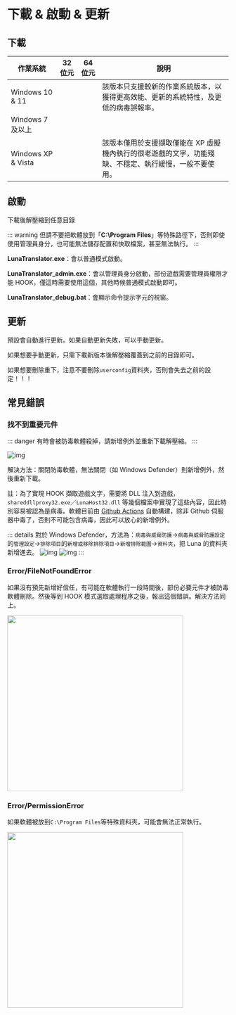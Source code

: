 # 下載 & 啟動 & 更新

## 下載

| 作業系統 | 32 位元 | 64 位元 | 說明 |
| - | - | - | - |
| Windows 10 & 11 |  | <downloadbtn href="https://lunatranslator.org/Resource/DownloadLuna/x64_win10?doc=1"/> | 該版本只支援較新的作業系統版本，以獲得更高效能、更新的系統特性，及更低的病毒誤報率。
| Windows 7 及以上 | <downloadbtn href="https://lunatranslator.org/Resource/DownloadLuna/x86_win7?doc=1"/> | <downloadbtn href="https://lunatranslator.org/Resource/DownloadLuna/x64_win7?doc=1"/> |
| Windows XP & Vista | <downloadbtn href="https://lunatranslator.org/Resource/DownloadLuna/x86_winxp?doc=1"/> | | 該版本僅用於支援擷取僅能在 XP 虛擬機內執行的很老遊戲的文字，功能殘缺、不穩定、執行緩慢，一般不要使用。


## 啟動

下載後解壓縮到任意目錄

::: warning
但請不要把軟體放到「**C:\Program Files**」等特殊路徑下，否則即使使用管理員身分，也可能無法儲存配置和快取檔案，甚至無法執行。
:::

**LunaTranslator.exe**：會以普通模式啟動。

**LunaTranslator_admin.exe**：會以管理員身分啟動，部份遊戲需要管理員權限才能 HOOK，僅這時需要使用這個，其他時候普通模式啟動即可。

**LunaTranslator_debug.bat**：會顯示命令提示字元的視窗。

## 更新

預設會自動進行更新。如果自動更新失敗，可以手動更新。

如果想要手動更新，只需下載新版本後解壓縮覆蓋到之前的目錄即可。

如果想要刪除重下，注意不要刪除`userconfig`資料夾，否則會失去之前的設定！！！

## 常見錯誤

### 找不到重要元件

::: danger
有時會被防毒軟體殺掉，請新增例外並重新下載解壓縮。
:::

![img](https://image.lunatranslator.org/zh/cantstart/2.jpg) 

解決方法：關閉防毒軟體，無法關閉（如 Windows Defender）則新增例外，然後重新下載。

註：為了實現 HOOK 擷取遊戲文字，需要將 DLL 注入到遊戲，`shareddllproxy32.exe`／`LunaHost32.dll` 等幾個檔案中實現了這些內容，因此特別容易被認為是病毒。軟體目前由 [Github Actions](https://github.com/HIllya51/LunaTranslator/actions) 自動構建，除非 Github 伺服器中毒了，否則不可能包含病毒，因此可以放心的新增例外。

::: details 對於 Windows Defender，方法為：`病毒與威脅防護`->`病毒與威脅防護設定`的`管理設定`->`排除項目`的`新增或移除排除項目`->`新增排除範圍`->`資料夾`，把 Luna 的資料夾新增進去。
![img](https://image.lunatranslator.org/zh/cantstart/4.png) 
![img](https://image.lunatranslator.org/zh/cantstart/3.png) 
::: 

### Error/FileNotFoundError

如果沒有預先新增好信任，有可能在軟體執行一段時間後，部份必要元件才被防毒軟體刪除。然後等到 HOOK 模式選取處理程序之後，報出這個錯誤。解決方法同上。

<img src="https://image.lunatranslator.org/zh/notfound.png" width=400>

### Error/PermissionError

如果軟體被放到`C:\Program Files`等特殊資料夾，可能會無法正常執行。

<img src="https://image.lunatranslator.org/zh/cantstart/6.png" width=400>

